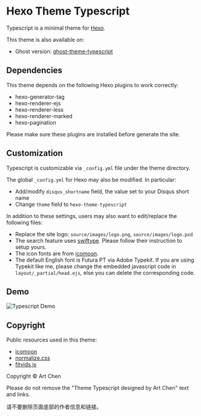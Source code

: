 # Hexo Theme Typescript

Typescript is a minimal theme for [Hexo](http://hexo.io).

This theme is also available on:

* Ghost version: [ghost-theme-typescript](https://github.com/artchen/ghost-theme-typescript)

## Dependencies

This theme depends on the following Hexo plugins to work correctly:

* hexo-generator-tag
* hexo-renderer-ejs
* hexo-renderer-less
* hexo-renderer-marked
* hexo-pagination

Please make sure these plugins are installed before generate the site.

## Customization

Typescript is customizable via `_config.yml` file under the theme directory.

The global `_config.yml` for Hexo may also be modified. In particular:

* Add/modify `disqus_shortname` field, the value set to your Disqus short name
* Change `theme` field to `hexo-theme-typescript`

In addition to these settings, users may also want to edit/replace the following files:

* Replace the site logo: `source/images/logo.png`, `source/images/logo.psd`
* The search feature uses [swiftype](https://swiftype.com/). Please follow their instruction to setup yours.
* The icon fonts are from [icomoon](https://icomoon.io/).
* The default English font is Futura PT via Adobe Typekit. If you are using Typekit like me, please change the embedded javascript code in `layout/_partial/head.ejs`, else you can delete the corresponding code.

## Demo

![Typescript Demo](http://artifact.me/images/ghost-theme-typescript-screenshot.png)

## Copyright

Public resources used in this theme:

* [icomoon](https://icomoon.io/)
* [normalize.css](https://necolas.github.io/normalize.css/)
* [fitvids.js](https://github.com/davatron5000/FitVids.js)

Copyright © Art Chen

Please do not remove the "Theme Typescript designed by Art Chen" text and links.

请不要删除页面底部的作者信息和链接。


